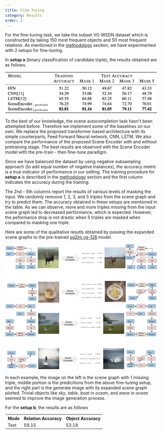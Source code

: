 ```yaml
---
title: Fine-Tuning
category: Results
order: 2
---
```


For the fine-tuning task, we take the subset VG-WSDN dataset which is constructed by taking 150 most frequent objects and 50 most frequent relations. As mentioned in the [methodology](../../Methodology/Fine-tuning) section, we have experimented with 2 setups for fine-tuning.

In **setup  a** (binary classification of candidate triple), the results obtained are as follows. 
<center>
<img src="../../images/ft-a-results.png" alt="results" style="width:700px;"/>
<br>
</center>

To the best of our knowledge, the scene autocompletion task hasn't been attempted before. Therefore we implement some of the baselines on our own. We replace the proposed transformer based architecture with its simple counterparts, Feed Forward Neural network, CNN, LSTM. We also compare the performance of the proposed Scene Encoder with and without pretraining stage. The best results are observed with the Scene Encoder model with the pre-train - then fine-tune paradigm. 

Since we have balanced the dataset by using negative subsampling approach (to add equal number of negative instances), the accuracy metric is a true indicator of performance in our setting. The training procedure for **setup  a** is described in the [methodology](../../Methodology/Fine-tuning) section and the first column indicates the accuracy during the training. 

The 2nd - 5th columns report the results of various levels of masking the input. We randomly remvove 1, 2, 3, and 5 triples from the scene graph and try to predict them. The accuracy obtained in these setups are mentioned in the table. As we can observe, more and more triples missing from the input scene graph led to decreased performance, which is expected. However, the peformance drop is not drastic when 5 triples are masked when compared to masking one triple. 

Here are some of the qualitative resutls obtained by passing the expanded scene graphs to the pre-trained [sg2im vg-128](https://github.com/google/sg2im) model. 
<center>
<img src="../../images/qual_ft_a.png" alt="results" style="width:900px;"/>
<br>
</center>
<center>
<img src="../../images/qual_ft_a_2.png" alt="results" style="width:900px;"/>
<br>
</center>

In each example, the image on the left is the scene graph with 1 missing triple, middle portion is the predicitions from the above fine-tuning setup, and the right part is the generate image with its expanded scene graph plotted. Trivial objects like *sky*, *table*, *boat in ocean*, and *wave in ocean* seemed to improve the image generation process. 

For the **setup b**, the results are as follows
<center>
<table style="width:500px;">
    <tr>
        <th>Mode</th>
        <th>Relation Accuracy</th>
        <th>Object Accuracy</th>
    </tr>
    <tr>
        <td>Test</td>
        <td>59.15</td>
        <td>53.18</td>
    </tr>
</table>
</center>
